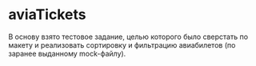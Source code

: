 # aviaTickets
В основу взято тестовое задание, целью которого было сверстать по макету и реализовать сортировку и фильтрацию авиабилетов (по заранее выданному mock-файлу).
